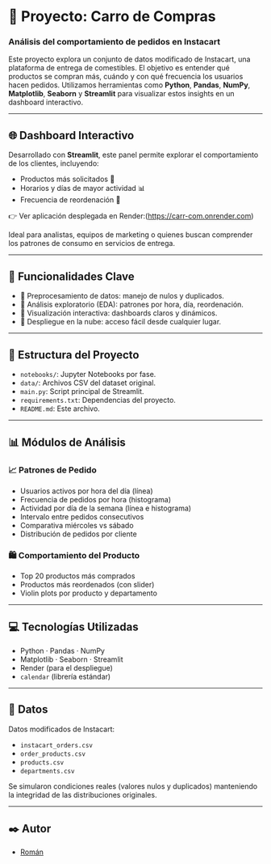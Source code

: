 
# 🛒 Proyecto: Carro de Compras

### Análisis del comportamiento de pedidos en Instacart

Este proyecto explora un conjunto de datos modificado de Instacart, una plataforma de entrega de comestibles. El objetivo es entender qué productos se compran más, cuándo y con qué frecuencia los usuarios hacen pedidos. Utilizamos herramientas como **Python**, **Pandas**, **NumPy**, **Matplotlib**, **Seaborn** y **Streamlit** para visualizar estos insights en un dashboard interactivo.

---

## 🌐 Dashboard Interactivo

Desarrollado con **Streamlit**, este panel permite explorar el comportamiento de los clientes, incluyendo:

- Productos más solicitados 🛒
- Horarios y días de mayor actividad 📊
- Frecuencia de reordenación 🔄

👉 Ver aplicación desplegada en Render:(https://carr-com.onrender.com)

Ideal para analistas, equipos de marketing o quienes buscan comprender los patrones de consumo en servicios de entrega.

---

## 🚀 Funcionalidades Clave

- 📌 Preprocesamiento de datos: manejo de nulos y duplicados.
- 📌 Análisis exploratorio (EDA): patrones por hora, día, reordenación.
- 📌 Visualización interactiva: dashboards claros y dinámicos.
- 📌 Despliegue en la nube: acceso fácil desde cualquier lugar.

---

## 📁 Estructura del Proyecto

- `notebooks/`: Jupyter Notebooks por fase.
- `data/`: Archivos CSV del dataset original.
- `main.py`: Script principal de Streamlit.
- `requirements.txt`: Dependencias del proyecto.
- `README.md`: Este archivo.

---

## 📊 Módulos de Análisis

### 📈 Patrones de Pedido

- Usuarios activos por hora del día (línea)
- Frecuencia de pedidos por hora (histograma)
- Actividad por día de la semana (línea e histograma)
- Intervalo entre pedidos consecutivos
- Comparativa miércoles vs sábado
- Distribución de pedidos por cliente

### 🛍️ Comportamiento del Producto

- Top 20 productos más comprados
- Productos más reordenados (con slider)
- Violin plots por producto y departamento

---

## 💻 Tecnologías Utilizadas

- Python · Pandas · NumPy  
- Matplotlib · Seaborn · Streamlit  
- Render (para el despliegue)  
- `calendar` (librería estándar)

---

## 📂 Datos

Datos modificados de Instacart:

- `instacart_orders.csv`
- `order_products.csv`
- `products.csv`
- `departments.csv`

Se simularon condiciones reales (valores nulos y duplicados) manteniendo la integridad de las distribuciones originales.

---

## ✒️ Autor

- [Román](https://github.com/Rom5262)
